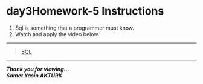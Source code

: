 # day3Homework-5 Instructions

1. Sql is something that a programmer must know.
2. Watch and apply the video below.
---

> [SQL](https://www.youtube.com/watch?v=r_pbdopB4LU&list=PLqG356ExoxZVN7rC0KmMo0lvECK97VRZg&index=6)

---
<b><em>Thank you for viewing... <br>
Samet Yasin AKTÜRK </em></b>
